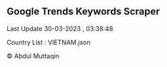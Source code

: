 

## Google Trends Keywords Scraper 
 
Last Update 30-03-2023 , 03:38:48

Country List :
VIETNAM.json



© Abdul Muttaqin 
